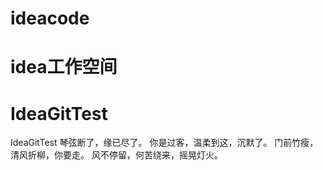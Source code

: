 # ideacode
idea工作空间
=======
# IdeaGitTest
IdeaGitTest
琴弦断了，缘已尽了。
你是过客，温柔到这，沉默了。
门前竹瘦，清风折柳，你要走。
风不停留，何苦绕来，摇晃灯火。
